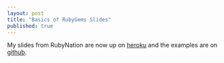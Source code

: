 ```yaml
---
layout: post
title: "Basics of RubyGems Slides"
published: true
---
```


My slides from RubyNation are now up on [heroku](http://basicsofrubygems.heroku.com) and the examples are on [github](http://github.com/csexton).

